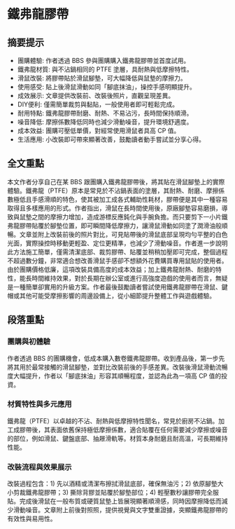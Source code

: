 # 鐵弗龍膠帶

## 摘要提示
- 團購體驗: 作者透過 BBS 參與團購購入鐵弗龍膠帶並首度試用。  
- 鐵弗龍材質: 與不沾鍋相同的 PTFE 塗層，具耐熱與低摩擦特性。  
- 滑鼠改裝: 將膠帶貼於滑鼠腳墊，可大幅降低與鼠墊的摩擦力。  
- 使用感受: 貼上後滑鼠滑動如同「腳底抹油」，操控手感明顯提升。  
- 成效展示: 文章提供改裝前、改裝後照片，直觀呈現差異。  
- DIY便利: 僅需簡單裁剪與黏貼，一般使用者即可輕鬆完成。  
- 耐用特點: 鐵弗龍膠帶耐磨、耐熱、不易沾污，長時間保持順滑。  
- 噪音降低: 摩擦係數降低同時也減少滑動噪音，提升環境舒適度。  
- 成本效益: 團購可壓低單價，對經常使用滑鼠者具高 CP 值。  
- 生活應用: 小改裝即可帶來顯著改善，鼓勵讀者動手嘗試並分享心得。  

## 全文重點
本文作者分享自己在某 BBS 跟團購入鐵弗龍膠帶後，將其貼在滑鼠腳墊上的實際體驗。鐵弗龍（PTFE）原本是常見於不沾鍋表面的塗層，其耐熱、耐磨、摩擦係數極低且手感滑順的特色，使其被加工成各式輔助性耗材，膠帶便是其中一種容易取得且多樣應用的形式。作者指出，滑鼠在長時間使用後，原廠腳墊容易磨損，導致與鼠墊之間的摩擦力增加，造成游標反應鈍化與手腕負擔。而只要剪下一小片鐵弗龍膠帶貼覆於腳墊位置，即可瞬間降低摩擦力，讓滑鼠滑動如同塗了潤滑油般順暢。文章並附上改裝前後的照片對比，可見貼帶後的滑鼠底部呈現均勻平整的白色光面，實際操控時移動更輕盈、定位更精準，也減少了滑動噪音。作者進一步說明此方法施工簡單，僅需清潔底部、裁剪膠帶、貼覆並稍稍加壓即可完成，整個過程不超過數分鐘，非常適合想改善滑鼠手感卻不想額外花費購買專用鼠貼的使用者。由於團購價格低廉，這項改裝具備高度的成本效益；加上鐵弗龍耐熱、耐磨的特性，能長時間維持效果，對於長期在辦公室或進行高強度遊戲的使用者而言，無疑是一種簡單卻實用的升級方案。作者最後鼓勵讀者嘗試使用鐵弗龍膠帶在滑鼠、鍵帽或其他可能受摩擦影響的周邊設備上，從小細節提升整體工作與遊戲體驗。

## 段落重點
### 團購與初體驗
作者透過 BBS 的團購機會，低成本購入數卷鐵弗龍膠帶。收到產品後，第一步先將其用於最常接觸的滑鼠腳墊，並對比改裝前後的手感差異。改裝後滑鼠滑動流暢度大幅提升，作者以「腳底抹油」形容其順暢程度，並認為此為一項高 CP 值的投資。

### 材質特性與多元應用
鐵弗龍（PTFE）以卓越的不沾、耐熱與低摩擦特性聞名，常見於廚房不沾鍋。加工成膠帶後，其表面依舊保持極低摩擦係數，適合貼覆在任何需要減少摩擦或噪音的部位，例如滑鼠、鍵盤底部、抽屜滑軌等。材質本身耐磨且耐高溫，可長期維持性能。

### 改裝流程與效果展示
改裝過程包含：1) 先以酒精或清潔布擦拭滑鼠底部，確保無油污；2) 依原腳墊大小剪裁鐵弗龍膠帶；3) 撕除背膠並貼覆於腳墊部位；4) 輕壓數秒讓膠帶完全服貼。完成後滑鼠在一般布質或硬質鼠墊上皆展現顯著順滑感，同時因摩擦降低而減少滑動噪音。文章附上前後對照照，提供視覺與文字雙重證據，突顯鐵弗龍膠帶的有效性與易用性。